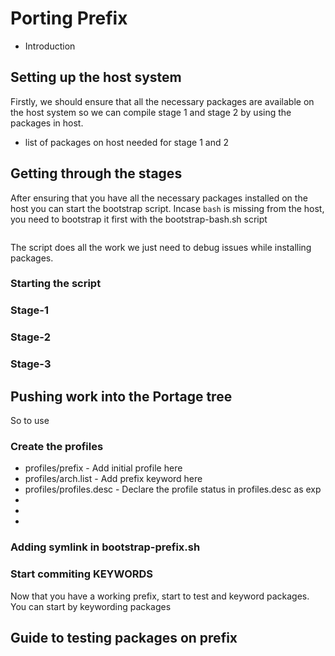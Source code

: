 # Porting Prefix
- Introduction

## Setting up the host system
Firstly, we should ensure that all the necessary packages are available on the host system so we can compile stage 1 and stage 2 by using the packages in host.

- list of packages on host needed for stage 1 and 2

## Getting through the stages

After ensuring that you have all the necessary packages installed on the host you can start the bootstrap script. 
Incase `bash` is missing from the host, you need to bootstrap it first with the bootstrap-bash.sh script 
```

```
The script does all the work we just need to debug issues while installing packages.


### Starting the script

### Stage-1
### Stage-2
### Stage-3

## Pushing work into the Portage tree
So to use 
### Create the profiles
- profiles/prefix - Add initial profile here
- profiles/arch.list - Add prefix keyword here
- profiles/profiles.desc - Declare the profile status in profiles.desc as exp
- 
- 
-

### Adding symlink in bootstrap-prefix.sh

### Start commiting KEYWORDS

Now that you have a working prefix, start to test and keyword packages. You can start by keywording packages

## Guide to testing packages on prefix

